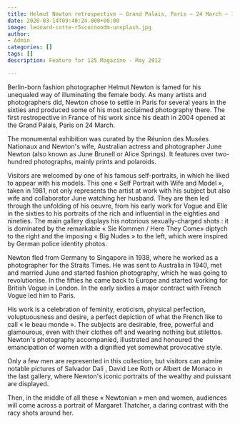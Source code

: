 ```yaml
---
title: Helmut Newton retrospective – Grand Palais, Paris – 24 March – 17 June 2012
date: 2020-03-14T09:40:24.000+00:00
image: leonard-cotte-r5scocnoodm-unsplash.jpg
author:
- Admin
categories: []
tags: []
description: Feature for 125 Magazine - May 2012

---
```

Berlin-born fashion photographer Helmut Newton is famed for his unequaled way of illuminating the female body. As many artists and photographers did, Newton chose to settle in Paris for several years in the sixties and produced some of his most acclaimed photography there. The first restropective in France of his work since his death in 2004 opened at the Grand Palais, Paris on 24 March.

The monumental exhibition was curated by the Réunion des Musées Nationaux and Newton's wife, Australian actress and photographer June Newton (also known as June Brunell or Alice Springs). It features over two-hundred photographs, mainly prints and polaroids.

Visitors are welcomed by one of his famous self-portraits, in which he liked to appear with his models. This one « Self Portrait with Wife and Model », taken in 1981, not only represents the artist at work with his subject but also wife and collaborator June watching her husband. They are then led through the unfolding of his oeuvre, from his early work for Vogue and Elle in the sixties to his portraits of the rich and influential in the eighties and nineties. The main gallery displays his notorious sexually-charged shots : it is dominated by the remarkable « Sie Kommen / Here They Come» diptych to the right and the imposing « Big Nudes » to the left, which were inspired by German police identity photos.

Newton fled from Germany to Singapore in 1938, where he worked as a photographer for the Straits Times. He was sent to Australia in 1940, met and married June and started fashion photography, which he was going to revolutionise. In the fifties he came back to Europe and started working for British Vogue in London. In the early sixties a major contract with French Vogue led him to Paris.

His work is a celebration of feminity, eroticism, physical perfection, voluptuousness and desire, a perfect depiction of what the French like to call « le beau monde ». The subjects are desirable, free, powerful and glamourous, even with their clothes off and wearing nothing but stilettos. Newton's photography accompanied, illustrated and honoured the emancipation of women with a dignified yet somewhat provocative style.

Only a few men are represented in this collection, but visitors can admire notable pictures of Salvador Dali , David Lee Roth or Albert de Monaco in the last gallery, where Newton's iconic portraits of the wealthy and puissant are displayed.

Then, in the middle of all these « Newtonian » men and women, audiences will come across a portrait of Margaret Thatcher, a daring contrast with the racy shots around her. 